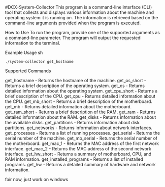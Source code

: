 #DCX-System-Collector
This program is a command-line interface (CLI) tool that collects and displays various information about the machine and operating system it is running on. The information is retrieved based on the command-line arguments provided when the program is executed.

How to Use
To run the program, provide one of the supported arguments as a command-line parameter. The program will output the requested information to the terminal.

Example Usage
sh
```
./system-collector get_hostname
```

Supported Commands

get_hostname          - Returns the hostname of the machine.
get_os_short          - Returns a brief description of the operating system.
get_os                - Returns detailed information about the operating system.
get_cpu_short         - Returns a brief description of the CPU.
get_cpu               - Returns detailed information about the CPU.
get_mb_short          - Returns a brief description of the motherboard.
get_mb                - Returns detailed information about the motherboard.
get_ram_short         - Returns a brief description of the RAM.
get_ram               - Returns detailed information about the RAM.
get_disks             - Returns information about the available disks.
get_partitions        - Returns information about disk partitions.
get_networks          - Returns information about network interfaces.
get_processes         - Returns a list of running processes.
get_serial            - Returns the serial number of the machine.
get_mb_serial         - Returns the serial number of the motherboard.
get_mac_1             - Returns the MAC address of the first network interface.
get_mac_2             - Returns the MAC address of the second network interface.
get_hw_short          - Returns a summary of motherboard, CPU, and RAM information.
get_installed_programs - Returns a list of installed programs.
get_hw                - Returns a detailed summary of hardware and network information.

foir now, just work on windows
